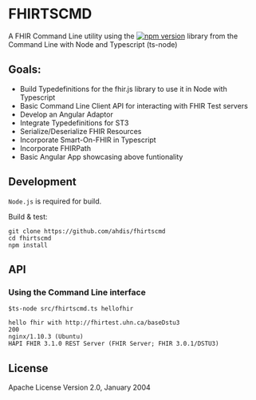 FHIRTSCMD 
=========

A FHIR Command Line utility using the [![npm version](https://badge.fury.io/js/fhir.js.svg)](https://badge.fury.io/js/fhir.js) library from the Command Line  with Node and Typescript (ts-node)

## Goals:

- Build Typedefinitions for the fhir.js library to use it in Node with Typescript
- Basic Command Line Client API for interacting with FHIR Test servers
- Develop an Angular Adaptor
- Integrate Typedefinitions for ST3
- Serialize/Deserialize FHIR Resources
- Incorporate Smart-On-FHIR in Typescript
- Incorporate FHIRPath
- Basic Angular App showcasing above funtionality 

## Development

`Node.js` is required for build.

Build & test:

```
git clone https://github.com/ahdis/fhirtscmd
cd fhirtscmd
npm install

```

## API


### Using the Command Line interface

```
$ts-node src/fhirtscmd.ts hellofhir

hello fhir with http://fhirtest.uhn.ca/baseDstu3
200
nginx/1.10.3 (Ubuntu)
HAPI FHIR 3.1.0 REST Server (FHIR Server; FHIR 3.0.1/DSTU3)

```

## License

Apache License Version 2.0, January 2004
